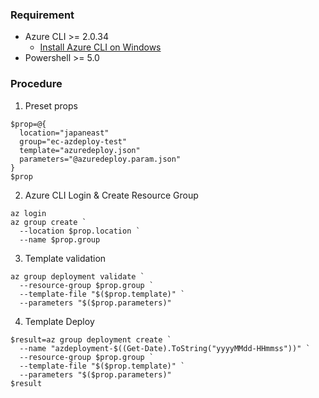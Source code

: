 ### Requirement

- Azure CLI >= 2.0.34
  - [Install Azure CLI on Windows](https://docs.microsoft.com/en-us/cli/azure/install-azure-cli-windows?view=azure-cli-latest)
- Powershell >= 5.0

### Procedure

1. Preset props
```
$prop=@{
  location="japaneast"
  group="ec-azdeploy-test"
  template="azuredeploy.json"
  parameters="@azuredeploy.param.json"
}
$prop
```
2. Azure CLI Login & Create Resource Group
```
az login
az group create `
  --location $prop.location `
  --name $prop.group
```
3. Template validation
```
az group deployment validate `
  --resource-group $prop.group `
  --template-file "$($prop.template)" `
  --parameters "$($prop.parameters)"
```
4. Template Deploy
```
$result=az group deployment create `
  --name "azdeployment-$((Get-Date).ToString("yyyyMMdd-HHmmss"))" `
  --resource-group $prop.group `
  --template-file "$($prop.template)" `
  --parameters "$($prop.parameters)"
$result
````